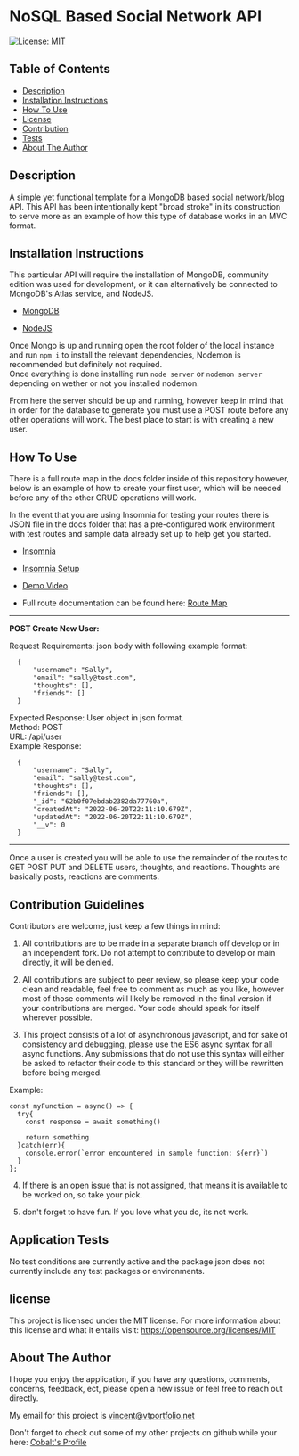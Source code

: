 # NoSQL Based Social Network API
[![License: MIT](https://img.shields.io/badge/License-MIT-yellow.svg)](https://opensource.org/licenses/MIT)

 ## Table of Contents

- [Description](#overall-description)
- [Installation Instructions](#installation-instructions)
- [How To Use](#instructions/how-to-use)
- [License](#license)
- [Contribution](#contribution-guidelines)
- [Tests](#application-tests)
- [About The Author](#about-the-author)



 ## Description 
 
  A simple yet functional template for a MongoDB based social network/blog API.
  This API has been intentionally kept "broad stroke" in its construction to serve more as an example of how this type of database works in an MVC format. 



 ## Installation Instructions
 
  This particular API will require the installation of MongoDB, community edition was used for development, or it can alternatively be connected to MongoDB's Atlas service, and NodeJS. </br>

  - <a href="https://www.mongodb.com/">MongoDB</a> </br>

  - <a href="https://nodejs.org/en/">NodeJS</a> </br>

  Once Mongo is up and running open the root folder of the local instance and run `npm i` to install the relevant dependencies, Nodemon is recommended but definitely not required. </br>
  Once everything is done installing run `node server` or `nodemon server` depending on wether or not you installed nodemon.

  From here the server should be up and running, however keep in mind that in order for the database to generate you must use a POST route before any other operations will work. The best place to start is with creating a new user.


 ## How To Use

There is a full route map in the docs folder inside of this repository however, below is an example of how to create your first user, which will be needed before any of the other CRUD operations will work. 

In the event that you are using Insomnia for testing your routes there is JSON file in the docs folder that has a pre-configured work environment with test routes and sample data already set up to help get you started. 

- [Insomnia](https://insomnia.rest/)

- [Insomnia Setup](./docs/Insomnia_setup_2022-06-21)

- [Demo Video](https://youtu.be/IGNPUaspzac)

-  Full route documentation can be found here: [Route Map](./docs/RouteMap.md)


---
**POST Create New User:** </br>

  Request Requirements: json body with following example format: </br>

      {
	      "username": "Sally",
	      "email": "sally@test.com",
	      "thoughts": [],
	      "friends": []
      }

  Expected Response: User object in json format.  </br>
  Method: POST <br>
  URL: /api/user </br>
  Example Response: </br>
    
      {
	      "username": "Sally",
	      "email": "sally@test.com",
	      "thoughts": [],
	      "friends": [],
	      "_id": "62b0f07ebdab2382da77760a",
	      "createdAt": "2022-06-20T22:11:10.679Z",
	      "updatedAt": "2022-06-20T22:11:10.679Z",
	      "__v": 0
      }
---
 
 
 Once a user is created you will be able to use the remainder of the routes to GET POST PUT and DELETE users, thoughts, and reactions. Thoughts are basically posts, reactions are comments. 



 ## Contribution Guidelines

Contributors are welcome, just keep a few things in mind:

1. All contributions are to be made in a separate branch off develop or in an independent fork. Do not attempt to contribute to develop or main directly, it will be denied.

2. All contributions are subject to peer review, so please keep your code clean and readable, feel free to comment as much as you like, however most of those comments will likely be removed in the final version if your contributions are merged. Your code should speak for itself wherever possible. 

3. This project consists of a lot of asynchronous javascript, and for sake of consistency and debugging, please use the ES6 async syntax for all async functions. Any submissions that do not use this syntax will either be asked to refactor their code to this standard or they will be rewritten before being merged. 

Example: </br>
```
const myFunction = async() => {
  try{
    const response = await something()

    return something
  }catch(err){
    console.error(`error encountered in sample function: ${err}`)
  }
};
```

4. If there is an open issue that is not assigned, that means it is available to be worked on, so take your pick.

5. don't forget to have fun. If you love what you do, its not work.

 ## Application Tests
 

No test conditions are currently active and the package.json does not currently include any test packages or environments.

## license
  
  This project is licensed under the MIT license.
  For more information about this license and what it entails visit: https://opensource.org/licenses/MIT

 ## About The Author
 
I hope you enjoy the application, if you have any questions, comments, concerns, feedback, ect, 
please open a new issue or feel free to reach out directly. 

My email for this project is vincent@vtportfolio.net

Don't forget to check out some of my other projects on github while your here: [Cobalt's Profile](https://github.com/cobalt88)


